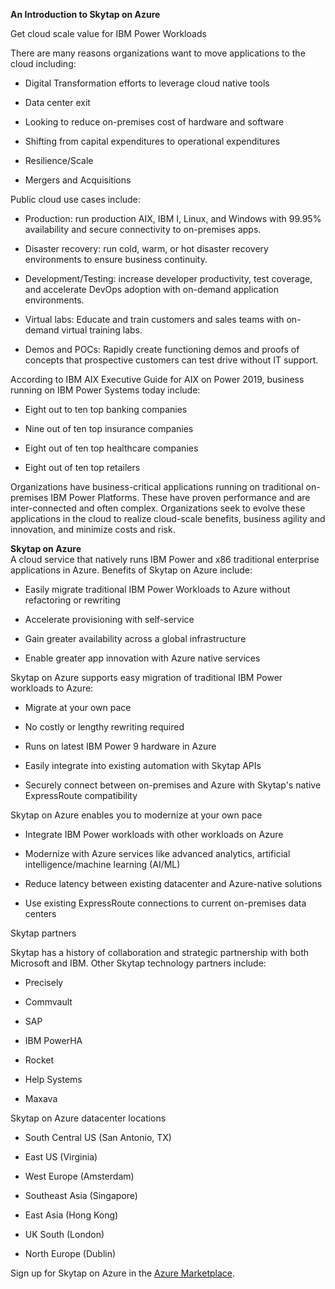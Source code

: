 **An Introduction to Skytap on Azure**

Get cloud scale value for IBM Power Workloads

There are many reasons organizations want to move applications to the
cloud including:

-   Digital Transformation efforts to leverage cloud native tools

-   Data center exit

-   Looking to reduce on-premises cost of hardware and software

-   Shifting from capital expenditures to operational expenditures

-   Resilience/Scale

-   Mergers and Acquisitions

Public cloud use cases include:

-   Production: run production AIX, IBM I, Linux, and Windows with
    99.95% availability and secure connectivity to on-premises apps.

-   Disaster recovery: run cold, warm, or hot disaster recovery
    environments to ensure business continuity.

-   Development/Testing: increase developer productivity, test coverage,
    and accelerate DevOps adoption with on-demand application
    environments.

-   Virtual labs: Educate and train customers and sales teams with
    on-demand virtual training labs.

-   Demos and POCs: Rapidly create functioning demos and proofs of
    concepts that prospective customers can test drive without IT
    support.

According to IBM AIX Executive Guide for AIX on Power 2019, business
running on IBM Power Systems today include:

-   Eight out to ten top banking companies

-   Nine out of ten top insurance companies

-   Eight out of ten top healthcare companies

-   Eight out of ten top retailers

Organizations have business-critical applications running on traditional
on-premises IBM Power Platforms. These have proven performance and are
inter-connected and often complex. Organizations seek to evolve these
applications in the cloud to realize cloud-scale benefits, business
agility and innovation, and minimize costs and risk.

**Skytap on Azure**\
A cloud service that natively runs IBM Power and x86 traditional
enterprise applications in Azure. Benefits of Skytap on Azure include:

-   Easily migrate traditional IBM Power Workloads to Azure without
    refactoring or rewriting

-   Accelerate provisioning with self-service

-   Gain greater availability across a global infrastructure

-   Enable greater app innovation with Azure native services

Skytap on Azure supports easy migration of traditional IBM Power
workloads to Azure:

-   Migrate at your own pace

-   No costly or lengthy rewriting required

-   Runs on latest IBM Power 9 hardware in Azure

-   Easily integrate into existing automation with Skytap APIs

-   Securely connect between on-premises and Azure with Skytap's native
    ExpressRoute compatibility

Skytap on Azure enables you to modernize at your own pace

-   Integrate IBM Power workloads with other workloads on Azure

-   Modernize with Azure services like advanced analytics, artificial
    intelligence/machine learning (AI/ML)

-   Reduce latency between existing datacenter and Azure-native
    solutions

-   Use existing ExpressRoute connections to current on-premises data
    centers

Skytap partners

Skytap has a history of collaboration and strategic partnership with
both Microsoft and IBM. Other Skytap technology partners include:

-   Precisely

-   Commvault

-   SAP

-   IBM PowerHA

-   Rocket

-   Help Systems

-   Maxava

Skytap on Azure datacenter locations

-   South Central US (San Antonio, TX)

-   East US (Virginia)

-   West Europe (Amsterdam)

-   Southeast Asia (Singapore)

-   East Asia (Hong Kong)

-   UK South (London)

-   North Europe (Dublin)

Sign up for Skytap on Azure in the [Azure
Marketplace](https://azuremarketplace.microsoft.com/en-us/marketplace/apps/skytapinc.skytap-on-azure-main1?tab=Overview).

